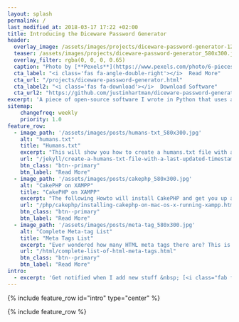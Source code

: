 ```yaml
---
layout: splash
permalink: /
last_modified_at: 2018-03-17 17:22 +02:00
title: Introducing the Diceware Password Generator
header:
  overlay_image: /assets/images/projects/diceware-password-generator-1200.jpg
  teaser: /assets/images/projects/diceware-password-generator_580x300.jpg
  overlay_filter: rgba(0, 0, 0, 0.65)
  caption: "Photo by [**Pexels**](https://www.pexels.com/photo/6-pieces-of-black-and-white-dice-37534/)"
  cta_label: "<i class='fas fa-angle-double-right'></i>  Read More"
  cta_url: "/projects/diceware-password-generator.html"
  cta_label2: "<i class='fas fa-download'></i>  Download Software"
  cta_url2: "https://github.com/justinhartman/diceware-password-generator/"
excerpt: 'A piece of open-source software I wrote in Python that uses a world list and "dice" to output an easy to remember, yet highly secure password based on a sequence of words.'
sitemap:
    changefreq: weekly
    priority: 1.0
feature_row:
  - image_path: '/assets/images/posts/humans-txt_580x300.jpg'
    alt: "humans.txt"
    title: "Humans.txt"
    excerpt: "This will show you how to create a humans.txt file with a Last Updated timestamp in Jekyll."
    url: "/jekyll/create-a-humans-txt-file-with-a-last-updated-timestamp-in-jekyll.html"
    btn_class: "btn--primary"
    btn_label: "Read More"
  - image_path: '/assets/images/posts/cakephp_580x300.jpg'
    alt: "CakePHP on XAMPP"
    title: "CakePHP on XAMPP"
    excerpt: "The following Howto will install CakePHP and get you up and running using XAMPP on Mac OS X 10.7.5+."
    url: "/php/cakephp/installing-cakephp-on-mac-os-x-running-xampp.html"
    btn_class: "btn--primary"
    btn_label: "Read More"
  - image_path: '/assets/images/posts/meta-tag_580x300.jpg'
    alt: "Complete Meta-tag List"
    title: "Meta Tags List"
    excerpt: "Ever wondered how many HTML meta tags there are? This is the most concise list of meta tags, ready and at your disposal."
    url: "/html/complete-list-of-html-meta-tags.html"
    btn_class: "btn--primary"
    btn_label: "Read More"
intro:
  - excerpt: 'Get notified when I add new stuff &nbsp; [<i class="fab fa-twitter"></i> @justinhartman](https://twitter.com/justinhartman){: .btn .btn--twitter} [<i class="fab fa-facebook"></i> justin.hartman.me](https://www.facebook.com/justin.hartman.me){: .btn .btn--facebook}'
---
```


{% include feature_row id="intro" type="center" %}

{% include feature_row %}
